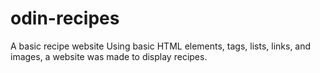 # odin-recipes
A basic recipe website
Using basic HTML elements, tags, lists, links, and images, a website was made to display recipes.